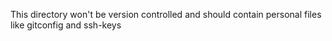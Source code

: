 This directory won't be version controlled and should contain personal files like gitconfig and ssh-keys 
